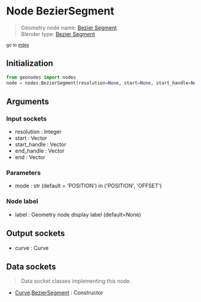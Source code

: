 
# Node BezierSegment

> Geometry node name: [Bezier Segment](https://docs.blender.org/manual/en/latest/modeling/geometry_nodes/curve_primitives/bezier_segment.html)<br>
  Blender type: [Bezier Segment](https://docs.blender.org/api/current/bpy.types.GeometryNodeCurvePrimitiveBezierSegment.html)
  
<sub>go to [index](/docs/index.md)</sub>

Initialization
--------------

```python
from geonodes import nodes
node = nodes.BezierSegment(resolution=None, start=None, start_handle=None, end_handle=None, end=None, mode='POSITION', label=None)
```



## Arguments


### Input sockets

- resolution : Integer
- start : Vector
- start_handle : Vector
- end_handle : Vector
- end : Vector

### Parameters

- mode : str (default = 'POSITION') in ('POSITION', 'OFFSET')

### Node label

- label : Geometry node display label (default=None)

## Output sockets

- curve : Curve

## Data sockets

> Data socket classes implementing this node.
  
  
- [Curve](/docs/sockets/Curve.md).[BezierSegment](/docs/sockets/Curve.md#beziersegment) : Constructor
  
